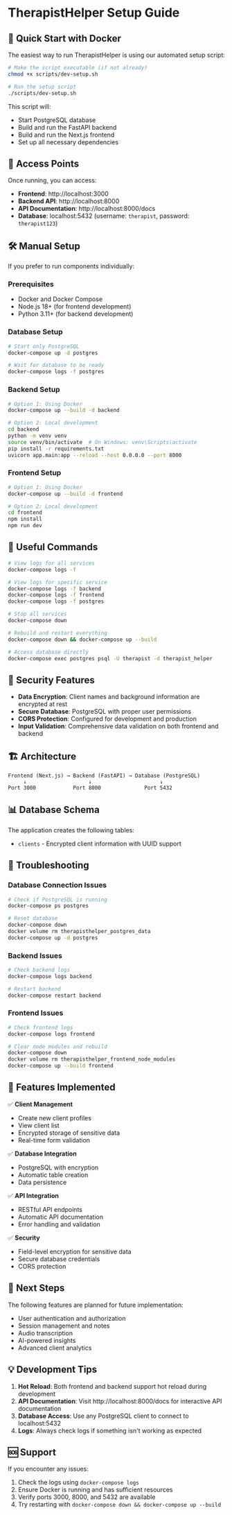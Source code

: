 # TherapistHelper Setup Guide

## 🚀 Quick Start with Docker

The easiest way to run TherapistHelper is using our automated setup script:

```bash
# Make the script executable (if not already)
chmod +x scripts/dev-setup.sh

# Run the setup script
./scripts/dev-setup.sh
```

This script will:
- Start PostgreSQL database
- Build and run the FastAPI backend
- Build and run the Next.js frontend
- Set up all necessary dependencies

## 📍 Access Points

Once running, you can access:

- **Frontend**: http://localhost:3000
- **Backend API**: http://localhost:8000
- **API Documentation**: http://localhost:8000/docs
- **Database**: localhost:5432 (username: `therapist`, password: `therapist123`)

## 🛠️ Manual Setup

If you prefer to run components individually:

### Prerequisites
- Docker and Docker Compose
- Node.js 18+ (for frontend development)
- Python 3.11+ (for backend development)

### Database Setup
```bash
# Start only PostgreSQL
docker-compose up -d postgres

# Wait for database to be ready
docker-compose logs -f postgres
```

### Backend Setup
```bash
# Option 1: Using Docker
docker-compose up --build -d backend

# Option 2: Local development
cd backend
python -m venv venv
source venv/bin/activate  # On Windows: venv\Scripts\activate
pip install -r requirements.txt
uvicorn app.main:app --reload --host 0.0.0.0 --port 8000
```

### Frontend Setup
```bash
# Option 1: Using Docker
docker-compose up --build -d frontend

# Option 2: Local development
cd frontend
npm install
npm run dev
```

## 🔧 Useful Commands

```bash
# View logs for all services
docker-compose logs -f

# View logs for specific service
docker-compose logs -f backend
docker-compose logs -f frontend
docker-compose logs -f postgres

# Stop all services
docker-compose down

# Rebuild and restart everything
docker-compose down && docker-compose up --build

# Access database directly
docker-compose exec postgres psql -U therapist -d therapist_helper
```

## 🔐 Security Features

- **Data Encryption**: Client names and background information are encrypted at rest
- **Secure Database**: PostgreSQL with proper user permissions
- **CORS Protection**: Configured for development and production
- **Input Validation**: Comprehensive data validation on both frontend and backend

## 🏗️ Architecture

```
Frontend (Next.js) → Backend (FastAPI) → Database (PostgreSQL)
     ↓                    ↓                      ↓
Port 3000            Port 8000              Port 5432
```

## 📊 Database Schema

The application creates the following tables:
- `clients` - Encrypted client information with UUID support

## 🐛 Troubleshooting

### Database Connection Issues
```bash
# Check if PostgreSQL is running
docker-compose ps postgres

# Reset database
docker-compose down
docker volume rm therapisthelper_postgres_data
docker-compose up -d postgres
```

### Backend Issues
```bash
# Check backend logs
docker-compose logs backend

# Restart backend
docker-compose restart backend
```

### Frontend Issues
```bash
# Check frontend logs
docker-compose logs frontend

# Clear node modules and rebuild
docker-compose down
docker volume rm therapisthelper_frontend_node_modules
docker-compose up --build frontend
```

## 🌟 Features Implemented

✅ **Client Management**
- Create new client profiles
- View client list
- Encrypted storage of sensitive data
- Real-time form validation

✅ **Database Integration**
- PostgreSQL with encryption
- Automatic table creation
- Data persistence

✅ **API Integration**
- RESTful API endpoints
- Automatic API documentation
- Error handling and validation

✅ **Security**
- Field-level encryption for sensitive data
- Secure database credentials
- CORS protection

## 🔄 Next Steps

The following features are planned for future implementation:
- User authentication and authorization
- Session management and notes
- Audio transcription
- AI-powered insights
- Advanced client analytics

## 💡 Development Tips

1. **Hot Reload**: Both frontend and backend support hot reload during development
2. **API Documentation**: Visit http://localhost:8000/docs for interactive API documentation
3. **Database Access**: Use any PostgreSQL client to connect to localhost:5432
4. **Logs**: Always check logs if something isn't working as expected

## 🆘 Support

If you encounter any issues:
1. Check the logs using `docker-compose logs`
2. Ensure Docker is running and has sufficient resources
3. Verify ports 3000, 8000, and 5432 are available
4. Try restarting with `docker-compose down && docker-compose up --build` 